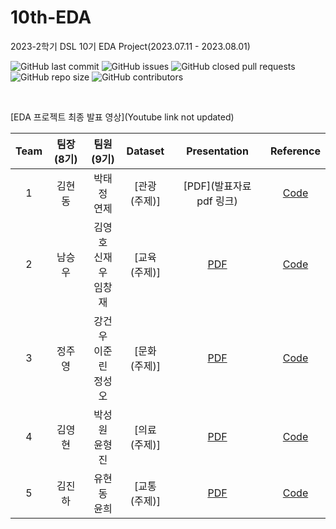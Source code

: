 # 10th-EDA
2023-2학기 DSL 10기 EDA Project(2023.07.11 - 2023.08.01)


![GitHub last commit](https://img.shields.io/github/last-commit/DataScience-Lab-Yonsei/10th_EDA?color=red)
![GitHub issues](https://img.shields.io/github/issues/DataScience-Lab-Yonsei/10th_EDA)
![GitHub closed pull requests](https://img.shields.io/github/issues-pr-closed-raw/DataScience-Lab-Yonsei/10th_EDA)
![GitHub repo size](https://img.shields.io/github/repo-size/DataScience-Lab-Yonsei/10th_EDA)
![GitHub contributors](https://img.shields.io/github/contributors/DataScience-Lab-Yonsei/10th_EDA?color=purple)


<br>



[EDA 프로젝트 최종 발표 영상](Youtube link not updated)

|Team|팀장(8기)|팀원(9기)|Dataset|Presentation|Reference|
|:---:|:---:|:---:|:---:|:---:|:---:|
|1|김현동|박태정<br>연제|[관광<br>(주제)]|[PDF](발표자료 pdf 링크)|[Code](code)|
|2|남승우|김영호<br>신재우<br>임창재|[교육<br>(주제)]|[PDF](link)|[Code](code)|
|3|정주영|강건우<br>이준린<br>정성오|[문화<br>(주제)]|[PDF](link)|[Code](code)|
|4|김영현|박성원<br>윤형진|[의료<br>(주제)]|[PDF](link)|[Code](code)|
|5|김진하|유현동<br>윤희|[교통<br>(주제)]|[PDF](link)|[Code](code)|

<br><br>

